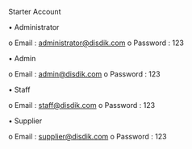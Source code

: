 Starter Account

• Administrator

o Email : administrator@disdik.com
o Password : 123

• Admin

o Email : admin@disdik.com
o Password : 123

• Staff

o Email : staff@disdik.com
o Password : 123

• Supplier

o Email : supplier@disdik.com
o Password : 123
